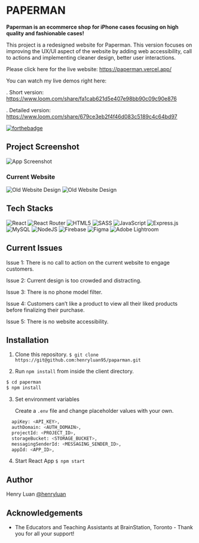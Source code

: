 # PAPERMAN

**Paperman is an ecommerce shop for iPhone cases focusing on high quality and fashionable cases!**

This project is a redesigned website for Paperman. This version focuses on improving the UX/UI aspect of the website by adding web accessibility, call to actions and implementing cleaner design, better user interactions.

Please click here for the live website: https://paperman.vercel.app/

You can watch my live demos right here:

. Short version: https://www.loom.com/share/fa1cab621d5e407e98bb90c09c90e876

. Detailed version: https://www.loom.com/share/679ce3eb2f4f46d083c5189c4c64bd97

[![forthebadge](https://forthebadge.com/images/badges/built-with-love.svg)](https://forthebadge.com)

## Project Screenshot

![App Screenshot](https://firebasestorage.googleapis.com/v0/b/paperman-4a7c4.appspot.com/o/Final.jpg?alt=media&token=cf4fcafb-570f-467b-ba83-99be77dda25c)


### Current Website

![Old Website Design](https://firebasestorage.googleapis.com/v0/b/paperman-4a7c4.appspot.com/o/paperman-og%2FPaperman-OG1.png?alt=media&token=03cb08a1-8219-4562-a16b-c1127fc9c122)
![Old Website Design](https://firebasestorage.googleapis.com/v0/b/paperman-4a7c4.appspot.com/o/paperman-og%2FPaperman-OG3.png?alt=media&token=e1d40f1f-a06d-4ac0-8b74-9a7bcff7f370)

## Tech Stacks
![React](https://img.shields.io/badge/react-%2320232a.svg?style=for-the-badge&logo=react&logoColor=%2361DAFB)
![React Router](https://img.shields.io/badge/React_Router-CA4245?style=for-the-badge&logo=react-router&logoColor=white)
![HTML5](https://img.shields.io/badge/html5-%23E34F26.svg?style=for-the-badge&logo=html5&logoColor=white)
![SASS](https://img.shields.io/badge/SASS-hotpink.svg?style=for-the-badge&logo=SASS&logoColor=white)
![JavaScript](https://img.shields.io/badge/javascript-%23323330.svg?style=for-the-badge&logo=javascript&logoColor=%23F7DF1E)
![Express.js](https://img.shields.io/badge/express.js-%23404d59.svg?style=for-the-badge&logo=express&logoColor=%2361DAFB)
![MySQL](https://img.shields.io/badge/mysql-%2300f.svg?style=for-the-badge&logo=mysql&logoColor=white)
![NodeJS](https://img.shields.io/badge/node.js-6DA55F?style=for-the-badge&logo=node.js&logoColor=white)
![Firebase](https://img.shields.io/badge/Firebase-039BE5?style=for-the-badge&logo=Firebase&logoColor=white)
![Figma](https://img.shields.io/badge/figma-%23F24E1E.svg?style=for-the-badge&logo=figma&logoColor=white)
![Adobe Lightroom](https://img.shields.io/badge/Adobe%20Lightroom-31A8FF.svg?style=for-the-badge&logo=Adobe%20Lightroom&logoColor=white)

## Current Issues
Issue 1: There is no call to action on the current website to engage customers.

Issue 2: Current design is too crowded and distracting.

Issue 3: There is no phone model filter.

Issue 4: Customers can’t like a product to view all their liked products before finalizing their purchase.

Issue 5: There is no website accessibility. 


## Installation

1. Clone this repository.
```$ git clone https://git@github.com:henryluan95/paparman.git```


2. Run `npm install` from inside the client directory.


```bash
$ cd paperman
$ npm install
```

3. Set environment variables

   Create a `.env` file and change placeholder values with your own. 

```bash
  apiKey: <API_KEY>,
  authDomain: <AUTH_DOMAIN>,
  projectId: <PROJECT_ID>,
  storageBucket: <STORAGE_BUCKET>,
  messagingSenderId: <MESSAGING_SENDER_ID>,
  appId: <APP_ID>,
```

4. Start React App
```$ npm start```

## Author

Henry Luan [@henryluan](https://github.com/henryluan95)

## Acknowledgements

- The Educators and Teaching Assistants at BrainStation, Toronto - Thank you for all your support!
